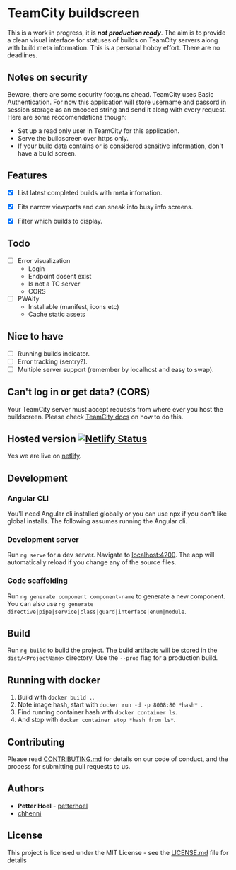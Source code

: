 # TeamCity buildscreen
This is a work in progress, it is **_not production ready_**. The aim is to provide a clean visual interface for statuses of builds on TeamCity servers along with build meta information. This is a personal hobby effort. There are no deadlines.

## Notes on security
Beware, there are some security footguns ahead. TeamCity uses Basic Authentication. For now this application will store username and passord in session storage as an encoded string and send it along with every request. Here are some reccomendations though:
- Set up a read only user in TeamCity for this application.
- Serve the buildscreen over https only.
- If your build data contains or is considered sensitive information, don't have a build screen.

## Features
- [x] List latest completed builds with meta infomation.
- [x] Fits narrow viewports and can sneak into busy info screens.
- [x] Filter which builds to display.


## Todo
- [ ] Error visualization
    - Login
    - Endpoint dosent exist
    - Is not a TC server
    - CORS
- [ ] PWAify
    - Installable (manifest, icons etc)
    - Cache static assets

## Nice to have
- [ ] Running builds indicator.
- [ ] Error tracking (sentry?).
- [ ] Multiple server support (remember by localhost and easy to swap).

## Can't log in or get data? (CORS)
Your TeamCity server must accept requests from where ever you host the buildscreen. Please check [TeamCity docs](https://confluence.jetbrains.com/display/TCD18/REST+API#RESTAPI-CORSSupport) on how to do this.

## Hosted version [![Netlify Status](https://api.netlify.com/api/v1/badges/ad6c1e2f-621d-4c6d-b9e8-77ee005f8294/deploy-status)](https://app.netlify.com/sites/buildscreen/deploys)
Yes we are live on [netlify](https://buildscreen.netlify.com/).

## Development

### Angular CLI
You'll need Angular cli installed globally or you can use npx if you don't like global installs. The following assumes running the Angular cli.

### Development server
Run `ng serve` for a dev server. Navigate to [localhost:4200](http://localhost:4200/). The app will automatically reload if you change any of the source files.

### Code scaffolding
Run `ng generate component component-name` to generate a new component. You can also use `ng generate directive|pipe|service|class|guard|interface|enum|module`.

## Build
Run `ng build` to build the project. The build artifacts will be stored in the `dist/<ProjectName>` directory. Use the `--prod` flag for a production build.

## Running with docker
1. Build with `docker build .`.
1. Note image hash, start with `docker run -d -p 8008:80 *hash* `.
1. Find running container hash with `docker container ls`.
1. And stop with `docker container stop *hash from ls*`.

## Contributing
Please read [CONTRIBUTING.md](CONTRIBUTING.md) for details on our code of conduct, and the process for submitting pull requests to us.

## Authors
* **Petter Hoel** - [petterhoel](https://github.com/petterhoel/)
* [chhenni](https://github.com/chhenni)

## License
This project is licensed under the MIT License - see the [LICENSE.md](LICENSE.md) file for details